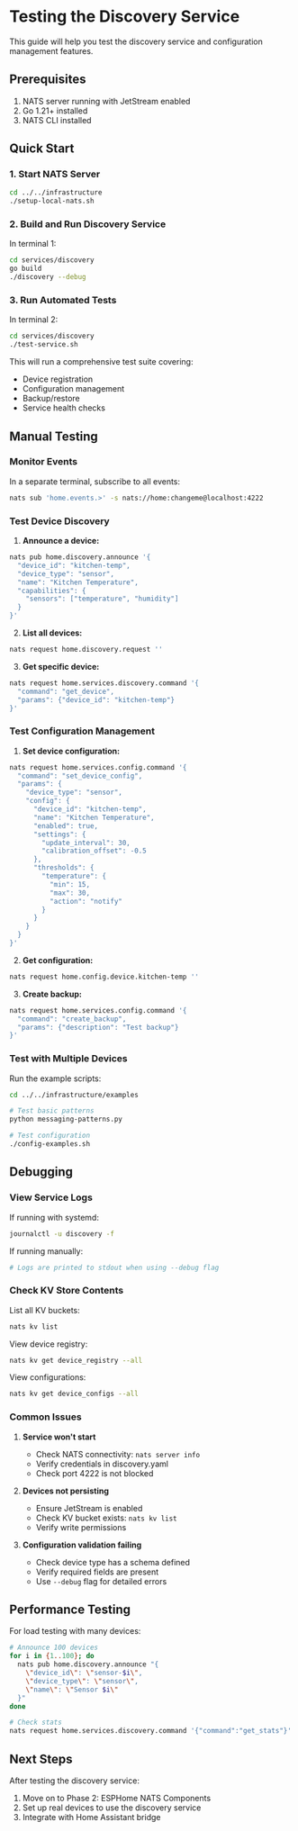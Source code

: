# Testing the Discovery Service

This guide will help you test the discovery service and configuration management features.

## Prerequisites

1. NATS server running with JetStream enabled
2. Go 1.21+ installed
3. NATS CLI installed

## Quick Start

### 1. Start NATS Server

```bash
cd ../../infrastructure
./setup-local-nats.sh
```

### 2. Build and Run Discovery Service

In terminal 1:
```bash
cd services/discovery
go build
./discovery --debug
```

### 3. Run Automated Tests

In terminal 2:
```bash
cd services/discovery
./test-service.sh
```

This will run a comprehensive test suite covering:
- Device registration
- Configuration management
- Backup/restore
- Service health checks

## Manual Testing

### Monitor Events

In a separate terminal, subscribe to all events:
```bash
nats sub 'home.events.>' -s nats://home:changeme@localhost:4222
```

### Test Device Discovery

1. **Announce a device:**
```bash
nats pub home.discovery.announce '{
  "device_id": "kitchen-temp",
  "device_type": "sensor",
  "name": "Kitchen Temperature",
  "capabilities": {
    "sensors": ["temperature", "humidity"]
  }
}'
```

2. **List all devices:**
```bash
nats request home.discovery.request ''
```

3. **Get specific device:**
```bash
nats request home.services.discovery.command '{
  "command": "get_device",
  "params": {"device_id": "kitchen-temp"}
}'
```

### Test Configuration Management

1. **Set device configuration:**
```bash
nats request home.services.config.command '{
  "command": "set_device_config",
  "params": {
    "device_type": "sensor",
    "config": {
      "device_id": "kitchen-temp",
      "name": "Kitchen Temperature",
      "enabled": true,
      "settings": {
        "update_interval": 30,
        "calibration_offset": -0.5
      },
      "thresholds": {
        "temperature": {
          "min": 15,
          "max": 30,
          "action": "notify"
        }
      }
    }
  }
}'
```

2. **Get configuration:**
```bash
nats request home.config.device.kitchen-temp ''
```

3. **Create backup:**
```bash
nats request home.services.config.command '{
  "command": "create_backup",
  "params": {"description": "Test backup"}
}'
```

### Test with Multiple Devices

Run the example scripts:
```bash
cd ../../infrastructure/examples

# Test basic patterns
python messaging-patterns.py

# Test configuration
./config-examples.sh
```

## Debugging

### View Service Logs

If running with systemd:
```bash
journalctl -u discovery -f
```

If running manually:
```bash
# Logs are printed to stdout when using --debug flag
```

### Check KV Store Contents

List all KV buckets:
```bash
nats kv list
```

View device registry:
```bash
nats kv get device_registry --all
```

View configurations:
```bash
nats kv get device_configs --all
```

### Common Issues

1. **Service won't start**
   - Check NATS connectivity: `nats server info`
   - Verify credentials in discovery.yaml
   - Check port 4222 is not blocked

2. **Devices not persisting**
   - Ensure JetStream is enabled
   - Check KV bucket exists: `nats kv list`
   - Verify write permissions

3. **Configuration validation failing**
   - Check device type has a schema defined
   - Verify required fields are present
   - Use `--debug` flag for detailed errors

## Performance Testing

For load testing with many devices:

```bash
# Announce 100 devices
for i in {1..100}; do
  nats pub home.discovery.announce "{
    \"device_id\": \"sensor-$i\",
    \"device_type\": \"sensor\",
    \"name\": \"Sensor $i\"
  }"
done

# Check stats
nats request home.services.discovery.command '{"command":"get_stats"}'
```

## Next Steps

After testing the discovery service:
1. Move on to Phase 2: ESPHome NATS Components
2. Set up real devices to use the discovery service
3. Integrate with Home Assistant bridge